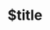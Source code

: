 ---
title: $title
second_title: Aspose.HTML لمرجع .NET API
description: $description
type: docs
weight: $weight
url: /ar/net/$ref/
---